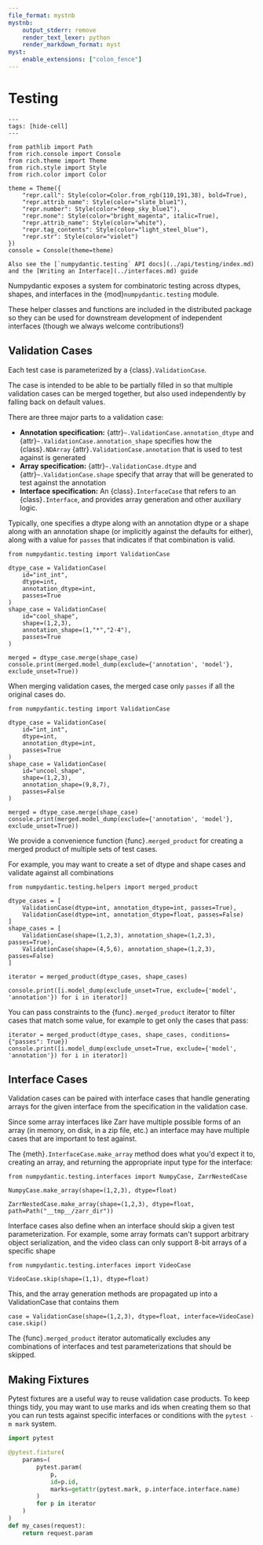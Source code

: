```yaml
---
file_format: mystnb
mystnb:
    output_stderr: remove
    render_text_lexer: python
    render_markdown_format: myst
myst:
    enable_extensions: ["colon_fence"]
---
```

# Testing

```{code-cell}
---
tags: [hide-cell]
---

from pathlib import Path
from rich.console import Console
from rich.theme import Theme
from rich.style import Style
from rich.color import Color

theme = Theme({
    "repr.call": Style(color=Color.from_rgb(110,191,38), bold=True),
    "repr.attrib_name": Style(color="slate_blue1"),
    "repr.number": Style(color="deep_sky_blue1"),
    "repr.none": Style(color="bright_magenta", italic=True),
    "repr.attrib_name": Style(color="white"),
    "repr.tag_contents": Style(color="light_steel_blue"),
    "repr.str": Style(color="violet") 
})
console = Console(theme=theme)

```

```{note}
Also see the [`numpydantic.testing` API docs](../api/testing/index.md)
and the [Writing an Interface](../interfaces.md) guide
```

Numpydantic exposes a system for combinatoric testing across dtypes, shapes,
and interfaces in the {mod}`numpydantic.testing` module.

These helper classes and functions are included in the distributed package
so they can be used for downstream development of independent interfaces
(though we always welcome contributions!)

## Validation Cases

Each test case is parameterized by a {class}`.ValidationCase`. 

The case is intended to be able to be partially filled in so that multiple
validation cases can be merged together, but also used independently
by falling back on default values.

There are three major parts to a validation case:

- **Annotation specification:** {attr}`~.ValidationCase.annotation_dtype` and
  {attr}`~.ValidationCase.annotation_shape` specifies how the
  {class}`.NDArray` {attr}`.ValidationCase.annotation` that is used to test
  against is generated
- **Array specification:** {attr}`~.ValidationCase.dtype` and {attr}`~.ValidationCase.shape`
  specify that array that will be generated to test against the annotation
- **Interface specification:** An {class}`.InterfaceCase` that refers to
  an {class}`.Interface`, and provides array generation and other auxiliary logic.

Typically, one specifies a dtype along with an annotation dtype or
a shape along with an annotation shape (or implicitly against the defaults for either),
along with a value for `passes` that indicates if that combination is valid.

```{code-cell}
from numpydantic.testing import ValidationCase

dtype_case = ValidationCase(
    id="int_int", 
    dtype=int, 
    annotation_dtype=int, 
    passes=True
)
shape_case = ValidationCase(
    id="cool_shape", 
    shape=(1,2,3), 
    annotation_shape=(1,"*","2-4"), 
    passes=True
)

merged = dtype_case.merge(shape_case)
console.print(merged.model_dump(exclude={'annotation', 'model'}, exclude_unset=True))
```

When merging validation cases, the merged case only `passes` if all the
original cases do.

```{code-cell}
from numpydantic.testing import ValidationCase

dtype_case = ValidationCase(
    id="int_int", 
    dtype=int, 
    annotation_dtype=int, 
    passes=True
)
shape_case = ValidationCase(
    id="uncool_shape", 
    shape=(1,2,3), 
    annotation_shape=(9,8,7), 
    passes=False
)

merged = dtype_case.merge(shape_case)
console.print(merged.model_dump(exclude={'annotation', 'model'}, exclude_unset=True))
```

We provide a convenience function {func}`.merged_product` for creating a merged product of
multiple sets of test cases.

For example, you may want to create a set of dtype and shape cases and validate
against all combinations

```{code-cell}
from numpydantic.testing.helpers import merged_product

dtype_cases = [
    ValidationCase(dtype=int, annotation_dtype=int, passes=True),
    ValidationCase(dtype=int, annotation_dtype=float, passes=False)
]
shape_cases = [
    ValidationCase(shape=(1,2,3), annotation_shape=(1,2,3), passes=True),
    ValidationCase(shape=(4,5,6), annotation_shape=(1,2,3), passes=False)
]

iterator = merged_product(dtype_cases, shape_cases)

console.print([i.model_dump(exclude_unset=True, exclude={'model', 'annotation'}) for i in iterator])

```

You can pass constraints to the {func}`.merged_product` iterator to
filter cases that match some value, for example to get only the cases that pass:

```{code-cell}
iterator = merged_product(dtype_cases, shape_cases, conditions={"passes": True})
console.print([i.model_dump(exclude_unset=True, exclude={'model', 'annotation'}) for i in iterator])
```

## Interface Cases

Validation cases can be paired with interface cases that handle
generating arrays for the given interface from the specification in the
validation case.

Since some array interfaces like Zarr have multiple possible forms
of an array (in memory, on disk, in a zip file, etc.) an interface
may have multiple cases that are important to test against.

The {meth}`.InterfaceCase.make_array` method does what you'd expect it to,
creating an array, and returning the appropriate input type for the interface:

```{code-cell}
from numpydantic.testing.interfaces import NumpyCase, ZarrNestedCase

NumpyCase.make_array(shape=(1,2,3), dtype=float)
```

```{code-cell}
ZarrNestedCase.make_array(shape=(1,2,3), dtype=float, path=Path("__tmp__/zarr_dir"))
```

Interface cases also define when an interface should skip a given test
parameterization. For example, some array formats can't support arbitrary
object serialization, and the video class can only support 8-bit arrays
of a specific shape

```{code-cell}
from numpydantic.testing.interfaces import VideoCase

VideoCase.skip(shape=(1,1), dtype=float)
```

This, and the array generation methods are propagated up into 
a ValidationCase that contains them

```{code-cell}
case = ValidationCase(shape=(1,2,3), dtype=float, interface=VideoCase)
case.skip()
```

The {func}`.merged_product` iterator automatically excludes any
combinations of interfaces and test parameterizations that should be skipped.

## Making Fixtures

Pytest fixtures are a useful way to reuse validation case products.
To keep things tidy, you may want to use marks and ids when creating them
so that you can run tests against specific interfaces or conditions
with the `pytest -m mark` system.

```python
import pytest

@pytest.fixture(
    params=(
        pytest.param(
            p, 
            id=p.id, 
            marks=getattr(pytest.mark, p.interface.interface.name)
        )
        for p in iterator
    )
)
def my_cases(request):
    return request.param
```
